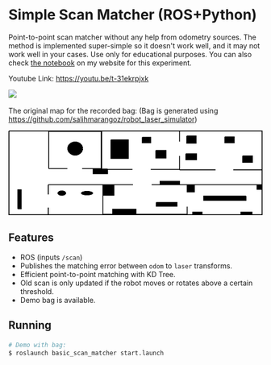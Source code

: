 # Simple Scan Matcher (ROS+Python)

Point-to-point scan matcher without any help from odometry sources. The method is implemented super-simple so it doesn't work well, and it may not work well in your cases. Use only for educational purposes. You can also check [the notebook](https://salihmarangoz.github.io/blog/2D-Scan-Matcher/) on my website for this experiment.

Youtube Link: https://youtu.be/t-31ekrpjxk

[![](https://img.youtube.com/vi/t-31ekrpjxk/0.jpg)](https://youtu.be/t-31ekrpjxk)

The original map for the recorded bag: (Bag is generated using https://github.com/salihmarangoz/robot_laser_simulator)

![](map.png)

## Features

- ROS (inputs `/scan`)
- Publishes the matching error between `odom` to `laser` transforms.
- Efficient point-to-point matching with KD Tree.
- Old scan is only updated if the robot moves or rotates above a certain threshold.
- Demo bag is available.

## Running

```bash
# Demo with bag:
$ roslaunch basic_scan_matcher start.launch
```


